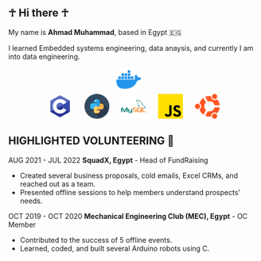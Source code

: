 <!DOCTYPE html>
<html lang="en">
<head>
    <meta charset="UTF-8">
    <meta name="viewport" content="width=device-width, initial-scale=1.0">
    <link rel="stylesheet" href="styles.css">
</head>
<body>

## ☥ Hi there ☥

My name is **Ahmad Muhammad**, based in Egypt 🇪🇬

I learned Embedded systems engineering, data anaysis, and currently I am into data engineering.

<div align="center">
    <div style="padding-right: 20px;">
        <img src="Icons/icons8-docker-144.png" alt="Docker" style="height: 50px; width: 50px;">
    </div>
    <div style="display: inline-block; padding-right: 20px;">
        <img src="Icons/icons8-c-programming-144.png" alt="C Programming" style="height: 50px; width: 50px;">
    </div>
    <div style="display: inline-block; padding-right: 20px;">
        <img src="Icons/snakes_423066.png" alt="Python" style="height: 50px; width: 50px;">
    </div>
    <div style="display: inline-block; padding-right: 20px;">
        <img src="Icons/icons8-mysql-144.png" alt="MySQL" style="height: 50px; width: 50px;">
    </div>
    <div style="display: inline-block; padding-right: 20px;">
        <img src="Icons/js_5968292.png" alt="JavaScript" style="height: 50px; width: 50px;">
    </div>
    <div style="display: inline-block;">
        <img src="Icons/ubuntu_888879.png" alt="Ubuntu" style="height: 50px; width: 50px;">
    </div>
</div>




</body>
</html>


## HIGHLIGHTED VOLUNTEERING 🤗
AUG 2021 - JUL 2022
**SquadX, Egypt** - Head of FundRaising

- Created several business proposals, cold emails, Excel CRMs, and reached out as a team.
- Presented offline sessions to help members understand prospects’ needs.

OCT 2019 - OCT 2020
**Mechanical Engineering Club (MEC), Egypt** - OC Member

- Contributed to the success of 5 offline events.
- Learned, coded, and built several Arduino robots using C.

<!--
**ahmadMuhammadGd/ahmadmuhammadGd** is a ✨ _special_ ✨ repository because its `README.md` (this file) appears on your GitHub profile.

Here are some ideas to get you started:

- 🔭 I’m currently working on ...
- 🌱 I’m currently learning ...
- 👯 I’m looking to collaborate on ...
- 🤔 I’m looking for help with ...
- 💬 Ask me about ...
- 📫 How to reach me: ...
- 😄 Pronouns: ...
- ⚡ Fun fact: ...
-->
